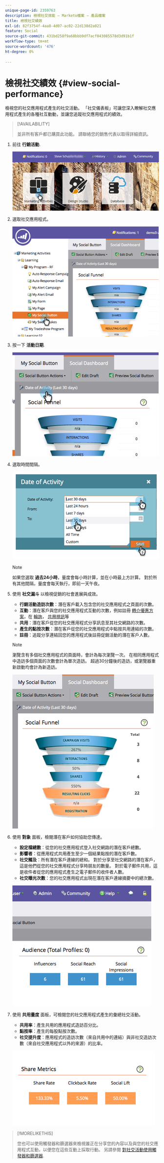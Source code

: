```yaml
---
unique-page-id: 2359763
description: 檢視社交效能 — Marketo檔案 — 產品檔案
title: 檢視社交績效
exl-id: 82f3754f-4aa8-4d07-ac02-22d138d2a021
feature: Social
source-git-commit: 431bd258f9a68bbb9df7acf043085578d3d91b1f
workflow-type: tm+mt
source-wordcount: '476'
ht-degree: 0%

---
```


# 檢視社交績效 {#view-social-performance}

檢視您的社交應用程式產生的社交活動。 「社交儀表板」可讓您深入瞭解社交應用程式產生的各種社互動動，並讓您追蹤社交應用程式的績效。

>[!AVAILABILITY]
>
>並非所有客戶都已購買此功能。 請聯絡您的銷售代表以取得詳細資訊。

1. 前往 **行銷活動**.

   ![](assets/login-marketing-activities.png)

1. 選取社交應用程式。

   ![](assets/image2014-9-23-17-3a10-3a13.png)

1. 按一下 **活動日期**.

   ![](assets/image2014-9-23-17-3a10-3a22.png)

1. 選取時間間隔。

   ![](assets/image2014-9-23-17-3a10-3a35.png)

   >[!NOTE]
   >
   >如果您選取 **過去24小時**，量度會每小時計算，並在小時最上方計算。 對於所有其他間隔，量度會每天執行，即前一天午夜。

1. 使用 **社交漏斗** 以檢視促銷的社會進展與成效。

   * **行銷活動造訪次數**：潛在客戶載入包含您的社交應用程式之頁面的次數。
   * **互動**：潛在客戶與您的社交應用程式互動的次數，例如註冊 [轉介優惠方案](/help/marketo/product-docs/demand-generation/social/referral-offers/create-a-referral-offer.md)，在 [輪詢](/help/marketo/product-docs/demand-generation/social/creating-a-poll/create-a-poll.md)， [共用視訊](/help/marketo/product-docs/demand-generation/landing-pages/free-form-landing-pages/add-a-video-to-a-free-form-landing-page.md)等
   * **共用**：潛在客戶從您的社交應用程式分享訊息至其社交網路的次數。
   * **產生的點按次數**：潛在客戶從您的社交應用程式中點按共用連結的次數。
   * **註冊**：追蹤分享連結回您的應用程式後註冊促銷活動的潛在客戶人數。

   >[!NOTE]
   >
   >瀏覽含有多個社交應用程式的頁面時，會計為每次瀏覽一次。 在相同應用程式中造訪多個頁面的次數會計為單次造訪。 超過30分鐘後的造訪，或瀏覽器重新啟動均會計為新造訪。

   ![](assets/image2014-9-23-17-3a11-3a16.png)

1. 使用 **對象** 面板，檢閱潛在客戶如何協助您傳達。

   * **設定檔總數**：從您的社交應用程式登入社交網路的潛在客戶總數。
   * **影響者**：從應用程式共用產生至少一個結果點按的潛在客戶數。
   * **社交觸及**：所有潛在客戶連線的總和。 對於分享至社交網路的潛在客戶，這是他們從您的社交應用程式分享時朋友的數量。 對於電子郵件共用，這是收件者從您的應用程式產生之電子郵件的收件者人數。
   * **社交曝光次數**：您的社交應用程式出現在潛在客戶連線摘要中的總次數。

   ![](assets/image2014-9-23-17-3a11-3a26.png)

1. 使用 **共用量度** 面板，可檢閱您的社交應用程式產生的彙總社交活動。

   * **共用率**：產生共用的應用程式造訪百分比。
   * **點按率**：產生的每股點按次數。
   * **社交提升度**：應用程式的造訪次數（來自共用中的連結）與非社交造訪次數（來自社交應用程式以外的來源）的比率。

   ![](assets/image2014-9-23-17-3a11-3a35.png)

>[!MORELIKETHIS]
>
>您也可以使用觸發器和篩選器來檢視誰正在分享您的內容以及與您的社交應用程式互動，以便您在這些互動上採取行動。 另請參閱 [對社交活動使用觸發器和篩選器](/help/marketo/product-docs/demand-generation/social/social-functions/triggers-and-filters-for-social-activities.md).
